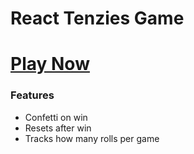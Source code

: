 # React Tenzies Game

# [Play Now](https://zacherymorgan.github.io/React-Notes-App/)

### Features

- Confetti on win
- Resets after win
- Tracks how many rolls per game
